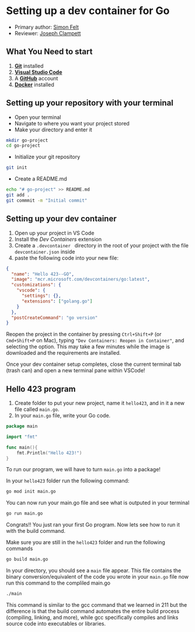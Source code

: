 # Setting up a dev container for Go

* Primary author: [Simon Felt](https://github.com/simofel)
* Reviewer: [Joseph Clampett](https://github.com/josephclampett-education)


## What You Need to start

1. [**Git**](https://code.visualstudio.com/docs/sourcecontrol/intro-to-git) installed
2. [**Visual Studio Code**](https://code.visualstudio.com/)
3. A **[GitHub](https://github.com/)** account
4. [**Docker**](https://www.docker.com/products/docker-desktop/) installed

## Setting up your repository with your terminal

- Open your terminal
- Navigate to where you want your project stored
- Make your directory and enter it
```bash
mkdir go-project
cd go-project
```
- Initialize your git repository
```bash
git init
```

- Create a README.md
```bash
echo "# go-project" >> README.md
git add .
git commmit -m "Initial commit"
```

## Setting up your dev container

1. Open up your project in VS Code
2. Install the *Dev Containers* extension
3. Create a `.devcontainer ` directory in the root of your project with the file `devcontainer.json` inside
4. paste the following code into your new file:

``` json
{ 
  "name": "Hello 423--GO",
  "image": "mcr.microsoft.com/devcontainers/go:latest",
  "customizations": {
    "vscode": {
      "settings": {},
      "extensions": ["golang.go"]
    }
  },
  "postCreateCommand": "go version"
}
```

Reopen the project in the container by pressing `Ctrl+Shift+P` (or `Cmd+Shift+P` on Mac), typing `"Dev Containers: Reopen in Container"`, and selecting the option. This may take a few minutes while the image is downloaded and the requirements are installed.

Once your dev container setup completes, close the current terminal tab (trash can) and open a new terminal pane within VSCode!

## Hello 423 program

1. Create folder to put your new project, name it `hello423`, and in it a new file called `main.go`.
2. In your `main.go` file, write your Go code.

``` Go
package main

import "fmt"

func main(){
    fmt.Println("Hello 423!")
}
```

To run our program, we will have to turn `main.go` into a package!

In your `hello423` folder run the following command:

```bash
go mod init main.go
```
You can now run your main.go file and see what is outputed in your terminal

```bash
go run main.go
```

Congrats!! You just ran your first Go program. Now lets see how to run it with the build command.

Make sure you are still in the `hello423` folder and run the following commands

```bash
go build main.go

```
In your directory, you should see a `main` file appear. This file contains the binary conversion/equivalent of the code you wrote in your `main.go` file now run this command to the compliled main.go

```bash
./main 
```

This command is similar to the gcc command that we learned in 211 but the difference is that the build command automates the entire build process (compiling, linking, and more), while gcc specifically compiles and links source code into executables or libraries.
